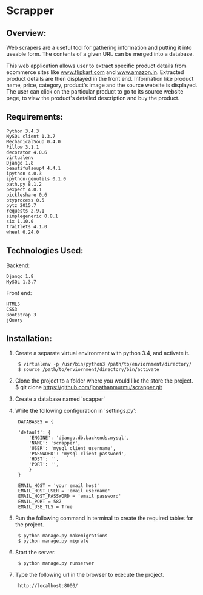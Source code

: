 Scrapper
===============================


Overview:
-------------------------------

Web scrapers are a useful tool for gathering information and putting it into useable form. The contents of a given URL can be merged into a database.

This web application allows user to extract specific product details from ecommerce sites like www.flipkart.com and www.amazon.in. Extracted product details are then displayed in the front end. Information like product name, price, category, product's image and the source website is displayed. The user can click on the particular product to go to its source website page, to view the product's detailed description and buy the product.


Requirements:
-------------------------------

	Python 3.4.3
	MySQL client 1.3.7
	MechanicalSoup 0.4.0
	Pillow 3.1.1
	decorator 4.0.6
	virtualenv
	Django 1.8
	beautifulsoup4 4.4.1
	ipython 4.0.3
	ipython-genutils 0.1.0
	path.py 8.1.2
	pexpect 4.0.1
	pickleshare 0.6
	ptyprocess 0.5
	pytz 2015.7
	requests 2.9.1
	simplegeneric 0.8.1
	six 1.10.0
	traitlets 4.1.0
	wheel 0.24.0


Technologies Used:
-------------------------------

Backend:

	Django 1.8
	MySQL 1.3.7

Front end:

	HTML5
	CSS3
	Bootstrap 3
	jQuery


Installation:
-------------------------------

1. Create a separate virtual environment with python 3.4, and activate it.

		$ virtualenv -p /usr/bin/python3 /path/to/enviornment/directory/
		$ source /path/to/enviornment/directory/bin/activate

2. Clone the project to a folder where you would like the store the project.
		$ git clone https://github.com/jonathanmurmu/scrapper.git

3. Create a database named 'scapper'

4. Write the following configuration in 'settings.py':
	
		DATABASES = {

	    'default': {
	        'ENGINE': 'django.db.backends.mysql',
	        'NAME': 'scrapper',
	        'USER': 'mysql client username',
	        'PASSWORD': 'mysql client password',
	        'HOST': '',
	        'PORT': '',
	    	}
		}

		EMAIL_HOST = 'your email host'
		EMAIL_HOST_USER = 'email username'
		EMAIL_HOST_PASSWORD = 'email password'
		EMAIL_PORT = 587
		EMAIL_USE_TLS = True



5. Run the following command in terminal to create the required tables for the project.

		$ python manage.py makemigrations
		$ python manage.py migrate

6. Start the server.

		$ python manage.py runserver

7. Type the following url in the browser to execute the project.

		http://localhost:8000/
